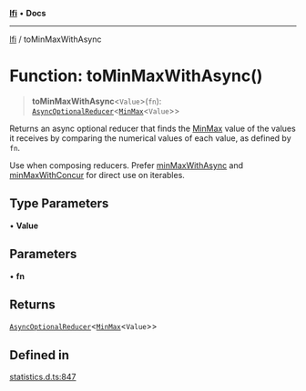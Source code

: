 [**lfi**](../readme.md) • **Docs**

***

[lfi](../globals.md) / toMinMaxWithAsync

# Function: toMinMaxWithAsync()

> **toMinMaxWithAsync**\<`Value`\>(`fn`): [`AsyncOptionalReducer`](../type-aliases/AsyncOptionalReducer.md)\<[`MinMax`](../type-aliases/MinMax.md)\<`Value`\>\>

Returns an async optional reducer that finds the [MinMax](../type-aliases/MinMax.md) value of the
values it receives by comparing the numerical values of each value, as
defined by `fn`.

Use when composing reducers. Prefer [minMaxWithAsync](minMaxWithAsync.md) and
[minMaxWithConcur](minMaxWithConcur.md) for direct use on iterables.

## Type Parameters

• **Value**

## Parameters

• **fn**

## Returns

[`AsyncOptionalReducer`](../type-aliases/AsyncOptionalReducer.md)\<[`MinMax`](../type-aliases/MinMax.md)\<`Value`\>\>

## Defined in

[statistics.d.ts:847](https://github.com/TomerAberbach/lfi/blob/d7a0f90dd72245d6efd6bd97c58a78b3f3028f25/src/operations/statistics.d.ts#L847)
